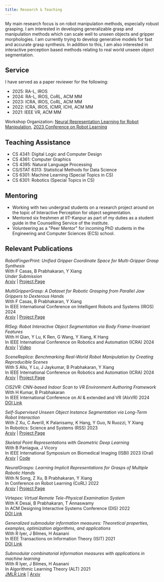 ```yaml
---
title: Research & Teaching
---
```


My main research focus is on robot manipulation methods, especially robust 
grasping. I am interested in developing generalizable grasp and manipulation 
methods which can scale well to unseen objects and gripper morphologies. I am
currently trying to develop generative models for fast and accurate grasp 
synthesis. In addition to this, I am also interested in interactive perception
based methods relating to real world unseen object segmentation.

## Service

I have served as a paper reviewer for the following:

- 2025: RA-L, IROS
- 2024: RA-L, IROS, CoRL, ACM MM
- 2023: ICRA, IROS, CoRL, ACM MM
- 2022: ICRA, IROS, ICMR, ICHI, ACM MM
- 2021: IEEE VR, ACM MM

Workshop Organization: [Neural Representation Learning for Robot Manipulation](https://neurl-rmw.github.io/),
[2023 Conference on Robot Learning](https://www.corl2023.org/)


## Teaching Assistance

- CS 4341: Digital Logic and Computer Design
- CS 4361: Computer Graphics
- CS 4395: Natural Language Processing
- CS/STAT 6313: Statistical Methods for Data Science
- CS 6301: Machine Learning (Special Topics in CS)
- CS 6301: Robotics (Special Topics in CS)


## Mentoring

- Working with two undergrad students on a research project around on the topic of
  Interactive Perception for object segmentation.
- Mentored six freshmen at IIT-Kanpur as part of my duties as a student guide in the
  Counselling Service of the institute.
- Volunteering as a "Peer Mentor" for incoming PhD students in the Engineering and Computer Sciences (ECS) school.


## Relevant Publications


<!-- {{< figure src="images/icra25_RFP.png" alt="banner_pic" class="paper-banner" >}} -->
*RobotFingerPrint: Unified Gripper Coordinate Space for Multi-Gripper Grasp Synthesis*      
With F Casas, B Prabhakaran, Y Xiang        
*Under Submission*      
[Arxiv](https://arxiv.org/pdf/2409.14519) | [Project Page](https://irvlutd.github.io/RobotFingerPrint/)


<!-- {{< figure src="images/iros24_mgg.png" alt="banner_pic" class="paper-banner" >}} -->
*MultiGripperGrasp: A Dataset for Robotic Grasping from Parallel Jaw Grippers to Dexterous Hands*       
With F Casas, B Prabhakaran, Y Xiang        
In IEEE International Conference on Intelligent Robots and Systems (IROS) 2024      
[Arxiv](https://arxiv.org/abs/2403.09841) | [Project Page](https://irvlutd.github.io/MultiGripperGrasp/)


<!-- {{< figure src="images/icra24_riseg.png" alt="banner_pic" class="paper-banner" >}} -->
*RISeg: Robot Interactive Object Segmentation via Body Frame-Invariant Features*        
With H Qian, Y Lu, K Ren, G Wang, Y Xiang, K Hang       
In IEEE International Conference on Robotics and Automation (ICRA) 2024         
[Arxiv](https://arxiv.org/abs/2403.01731) | [Video](https://www.youtube.com/watch?v=K_FU310Jm1k)


*SceneReplica: Benchmarking Real-World Robot Manipulation by Creating Reproducible Scenes*      
With S Allu, Y Lu, J Jaykumar, B Prabhakaran, Y Xiang       
In IEEE International Conference on Robotics and Automation (ICRA) 2024         
[Arxiv](https://arxiv.org/abs/2306.15620) | [Project Page](https://irvlutd.github.io/SceneReplica/)



<!-- {{< figure src="images/ieee_aixvr24_cis2vr.png" alt="banner_pic" class="paper-banner" >}} -->
*CIS2VR: CNN-based Indoor Scan to VR Environment Authoring Framework*       
With H Kumar, B Prabhakaran     
In IEEE International Conference on AI & extended and VR (AIxVR) 2024       
[DOI Link](https://doi.ieeecomputersociety.org/10.1109/AIxVR59861.2024.00025)



<!-- {{< figure src="images/rss23_interactiveseg.png" alt="banner_pic" class="paper-banner" >}} -->
*Self-Supervised Unseen Object Instance Segmentation via Long-Term Robot Interaction*       
With Z Xu, C Averill, K Palanisamy, K Hang, Y Guo, N Ruozzi, Y Xiang    
In Robotics: Science and Systems (RSS) 2023     
[Arxiv](https://arxiv.org/abs/2302.03793) | [Project Page](https://irvlutd.github.io/SelfSupervisedSegmentation/)


<!-- {{< figure src="images/isbi23_pskel_kitware.png" alt="banner_pic" class="paper-banner" >}} -->
*Skeletal Point Representations with Geometric Deep Learning*       
With B Paniagua, J Vicory       
In IEEE International Symposium on Biomedical Imaging (ISBI) 2023 (Oral)        
[Arxiv](https://arxiv.org/abs/2303.02123) | [Code](https://github.com/kninad/skeleton-nn)



<!-- {{< figure src="images/corl22_neuralgrasps.png" alt="banner_pic" class="paper-banner" >}} -->
*NeuralGrasps: Learning Implicit Representations for Grasps of Multiple Robotic Hands*      
With N Song, Z Xu, B Prabhakaran, Y Xiang       
In Conference on Robot Learning (CoRL) 2022         
[Arxiv](https://arxiv.org/abs/2207.02959) | [Project Page](https://irvlutd.github.io/NeuralGrasps/)



<!-- {{< figure src="images/dis22_virtepex.png" alt="banner_pic" class="paper-banner" >}} -->
*Virtepex: Virtual Remote Tele-Physical Examination System*         
With K Desai, B Prabhakaran, T Annaswamy        
In ACM Designing Interactive Systems Conference (DIS) 2022      
[DOI Link](https://doi.org/10.1145/3532106.3533486) 


<!-- {{< figure src="images/alt21_smi.png" alt="banner_pic" class="paper-banner" >}} -->
*Generalized submodular information measures: Theoretical properties, examples, optimization algorithms, and applications*      
With R Iyer, J Bilmes, H Asanani        
In IEEE Transactions on Information Theory (ISIT) 2021        
[DOI Link](https://doi.org/10.1109/TIT.2021.3123944)


<!-- {{< figure src="images/alt21_smi.png" alt="banner_pic" class="paper-banner" >}} -->
*Submodular combinatorial information measures with applications in machine learning*       
With R Iyer, J Bilmes, H Asanani        
In Algorithmic Learning Theory (ALT) 2021       
[JMLR Link](https://proceedings.mlr.press/v132/iyer21a.html) | [Arxiv](https://arxiv.org/abs/2006.15412) 


